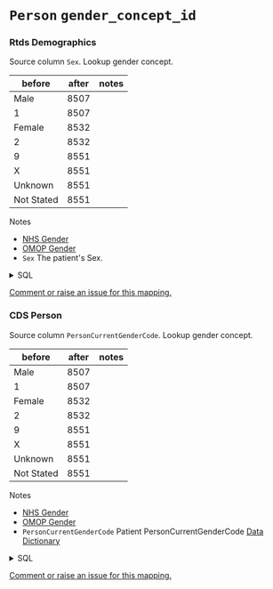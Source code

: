 # `Person` `gender_concept_id`
### Rtds Demographics
Source column  `Sex`.
Lookup gender concept.


|before|after|notes|
|------|-----|-----|
|Male|8507||
|1|8507||
|Female|8532||
|2|8532||
|9|8551||
|X|8551||
|Unknown|8551||
|Not Stated|8551||

Notes
* [NHS Gender](https://www.datadictionary.nhs.uk/data_elements/person_stated_gender_code.html)
* [OMOP Gender](https://athena.ohdsi.org/search-terms/terms?conceptClass=Gender&invalidReason=Valid&vocabulary=Gender&page=1&pageSize=50&query=)
* `Sex` The patient's Sex.
<details>
<summary>SQL</summary>

```sql
select
	distinct 
		d.PatientId,
		d.DateOfBirth,
		d.Sex
from omop_staging.RTDS_1_Demographics d
where d.PatientId not like '%[^0-9]%'
	and len(d.PatientId) = 10
	
```
</details>


[Comment or raise an issue for this mapping.](https://github.com/answerdigital/oxford-omop-data-mapper/issues/new?title=OMOP%20Person%20table%20gender_concept_id%20field%20mapping)
### CDS Person
Source column  `PersonCurrentGenderCode`.
Lookup gender concept.


|before|after|notes|
|------|-----|-----|
|Male|8507||
|1|8507||
|Female|8532||
|2|8532||
|9|8551||
|X|8551||
|Unknown|8551||
|Not Stated|8551||

Notes
* [NHS Gender](https://www.datadictionary.nhs.uk/data_elements/person_stated_gender_code.html)
* [OMOP Gender](https://athena.ohdsi.org/search-terms/terms?conceptClass=Gender&invalidReason=Valid&vocabulary=Gender&page=1&pageSize=50&query=)
* `PersonCurrentGenderCode` Patient PersonCurrentGenderCode [Data Dictionary](https://www.datadictionary.nhs.uk/data_elements/person_gender_code_current.html)
<details>
<summary>SQL</summary>

```sql
select
	distinct
		NHSNumber,
		DateofBirth as DateOfBirth,
		EthnicCategory,
		PersonCurrentGenderCode
from omop_staging.cds_line01
where NHSNumber is not null;
	
```
</details>


[Comment or raise an issue for this mapping.](https://github.com/answerdigital/oxford-omop-data-mapper/issues/new?title=OMOP%20Person%20table%20gender_concept_id%20field%20mapping)
